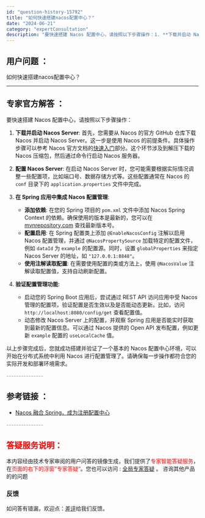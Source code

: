 ```yaml
---
id: "question-history-15792"
title: "如何快速搭建nacos配置中心？"
date: "2024-06-21"
category: "expertConsultation"
description: "要快速搭建 Nacos 配置中心，请按照以下步骤操作：1. **下载并启动 Nacos Server**:   首先，您需要从 Nacos 的官方 GitHub 仓库下载 Nacos 并启动 Nacos Server。这一步是使用 Nacos 的前提条件。具体操作步骤可以参考 Nacos 官方文档的"
---
```


## 用户问题 ： 
 如何快速搭建nacos配置中心？  

---------------
## 专家官方解答 ：

要快速搭建 Nacos 配置中心，请按照以下步骤操作：

1. **下载并启动 Nacos Server**:
   首先，您需要从 Nacos 的官方 GitHub 仓库下载 Nacos 并启动 Nacos Server。这一步是使用 Nacos 的前提条件。具体操作步骤可以参考 Nacos 官方文档的[快速入门](../quickstart/quick-start.md)部分。这个环节涉及到解压下载的 Nacos 压缩包，然后通过命令行启动 Nacos 服务器。

2. **配置 Nacos Server**:
   在启动 Nacos Server 时，您可能需要根据实际情况调整一些配置项，比如端口号、数据存储方式等。这些配置通常在 Nacos 的 `conf` 目录下的 `application.properties` 文件中完成。

3. **在 Spring 应用中集成 Nacos 配置管理**:
   - **添加依赖**: 在您的 Spring 项目的 `pom.xml` 文件中添加 Nacos Spring Context 的依赖。确保使用的版本是最新的，您可以在 [mvnrepository.com](https://mvnrepository.com/artifact/com.alibaba.nacos/nacos-spring-context) 查找最新版本号。
   - **配置启用**: 在 Spring 配置类上添加 `@EnableNacosConfig` 注解以启用 Nacos 配置管理，并通过 `@NacosPropertySource` 加载特定的配置文件，例如 `dataId` 为 `example` 的配置源。同时，设置 `globalProperties` 来指定 Nacos Server 的地址，如 `"127.0.0.1:8848"`。
   - **使用注解读取配置**: 在需要使用配置的类或方法上，使用 `@NacosValue` 注解读取配置值，支持自动刷新配置。

4. **验证配置管理功能**:
   - 启动您的 Spring Boot 应用后，尝试通过 REST API 访问应用中受 Nacos 管理的配置项，验证配置是否生效以及是否能动态更新。比如，访问 `http://localhost:8080/config/get` 查看配置值。
   - 动态修改 Nacos Server 上的配置，并观察 Spring 应用是否能实时获取到最新的配置信息。可以通过 Nacos 提供的 Open API 发布配置，例如更新 `example` 配置的 `useLocalCache` 值。

以上步骤完成后，您就成功搭建并验证了一个基本的 Nacos 配置中心环境，可以开始在分布式系统中利用 Nacos 进行配置管理了。请确保每一步操作都符合您的实际开发和部署环境需求。


<font color="#949494">---------------</font> 


## 参考链接 ：

* [Nacos 融合 Spring，成为注册配置中心](https://nacos.io/docs/latest/ecology/use-nacos-with-spring)


 <font color="#949494">---------------</font> 
 


## <font color="#FF0000">答疑服务说明：</font> 

本内容经由技术专家审阅的用户问答的镜像生成，我们提供了<font color="#FF0000">专家智能答疑服务</font>，在<font color="#FF0000">页面的右下的浮窗”专家答疑“</font>。您也可以访问 : [全局专家答疑](https://answer.opensource.alibaba.com/docs/intro) 。 咨询其他产品的的问题

### 反馈
如问答有错漏，欢迎点：[差评](https://ai.nacos.io/user/feedbackByEnhancerGradePOJOID?enhancerGradePOJOId=15802)给我们反馈。
